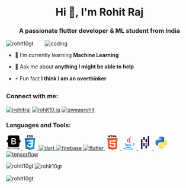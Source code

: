 <h1 align="center">Hi 👋, I'm Rohit Raj</h1>
<h3 align="center">A passionate flutter developer & ML student from India</h3>

<img align="right" alt="coding" width="400" src="https://tenor.com/bmSKc.gif" >

<p align="left"> <img src="https://komarev.com/ghpvc/?username=rohit10gt&label=Profile%20views&color=0e75b6&style=flat" alt="rohit10gt" /> </p>

- 🌱 I’m currently learning **Machine Learning**

- 💬 Ask me about **anything I might be able to help**

- ⚡ Fun fact **I think I am an overthinker**

<h3 align="left">Connect with me:</h3>
<p align="left">
<a href="https://linkedin.com/in/irohitraj" target="blank"><img align="center" src="https://raw.githubusercontent.com/rahuldkjain/github-profile-readme-generator/master/src/images/icons/Social/linked-in-alt.svg" alt="irohitraj" height="30" width="40" /></a>
<a href="https://instagram.com/rohit10.ig" target="blank"><img align="center" src="https://raw.githubusercontent.com/rahuldkjain/github-profile-readme-generator/master/src/images/icons/Social/instagram.svg" alt="rohit10.ig" height="30" width="40" /></a>
<a href="https://www.hackerrank.com/qweasrohit" target="blank"><img align="center" src="https://raw.githubusercontent.com/rahuldkjain/github-profile-readme-generator/master/src/images/icons/Social/hackerrank.svg" alt="qweasrohit" height="30" width="40" /></a>
</p>

<h3 align="left">Languages and Tools:</h3>
<p align="left"> <a href="https://getbootstrap.com" target="_blank" rel="noreferrer"> <img src="https://raw.githubusercontent.com/devicons/devicon/master/icons/bootstrap/bootstrap-plain-wordmark.svg" alt="bootstrap" width="40" height="40"/> </a> <a href="https://www.w3schools.com/css/" target="_blank" rel="noreferrer"> <img src="https://raw.githubusercontent.com/devicons/devicon/master/icons/css3/css3-original-wordmark.svg" alt="css3" width="40" height="40"/> </a> <a href="https://dart.dev" target="_blank" rel="noreferrer"> <img src="https://www.vectorlogo.zone/logos/dartlang/dartlang-icon.svg" alt="dart" width="40" height="40"/> </a> <a href="https://firebase.google.com/" target="_blank" rel="noreferrer"> <img src="https://www.vectorlogo.zone/logos/firebase/firebase-icon.svg" alt="firebase" width="40" height="40"/> </a> <a href="https://flutter.dev" target="_blank" rel="noreferrer"> <img src="https://www.vectorlogo.zone/logos/flutterio/flutterio-icon.svg" alt="flutter" width="40" height="40"/> </a> <a href="https://www.w3.org/html/" target="_blank" rel="noreferrer"> <img src="https://raw.githubusercontent.com/devicons/devicon/master/icons/html5/html5-original-wordmark.svg" alt="html5" width="40" height="40"/> </a> <a href="https://www.java.com" target="_blank" rel="noreferrer"> <img src="https://raw.githubusercontent.com/devicons/devicon/master/icons/java/java-original.svg" alt="java" width="40" height="40"/> </a> <a href="https://pandas.pydata.org/" target="_blank" rel="noreferrer"> <img src="https://raw.githubusercontent.com/devicons/devicon/2ae2a900d2f041da66e950e4d48052658d850630/icons/pandas/pandas-original.svg" alt="pandas" width="40" height="40"/> </a> <a href="https://www.python.org" target="_blank" rel="noreferrer"> <img src="https://raw.githubusercontent.com/devicons/devicon/master/icons/python/python-original.svg" alt="python" width="40" height="40"/> </a> <a href="https://www.tensorflow.org" target="_blank" rel="noreferrer"> <img src="https://www.vectorlogo.zone/logos/tensorflow/tensorflow-icon.svg" alt="tensorflow" width="40" height="40"/> </a> </p>

<p><img align="left" src="https://github-readme-stats.vercel.app/api/top-langs?username=rohit10gt&show_icons=true&locale=en&layout=compact" alt="rohit10gt" /></p>

<p>&nbsp;<img align="center" src="https://github-readme-stats.vercel.app/api?username=rohit10gt&show_icons=true&locale=en" alt="rohit10gt" /></p>

<p><img align="center" src="https://github-readme-streak-stats.herokuapp.com/?user=rohit10gt&" alt="rohit10gt" /></p>
